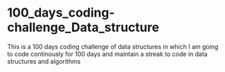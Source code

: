 # 100_days_coding-challenge_Data_structure
This is a 100 days coding challenge of data structures in which I am going to code continously for 100 days and maintain a streak to code in data structures and algorithms
